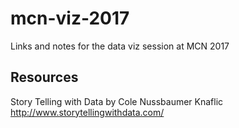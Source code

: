 # mcn-viz-2017
Links and notes for the data viz session at MCN 2017

## Resources
Story Telling with Data by Cole Nussbaumer Knaflic
http://www.storytellingwithdata.com/ 
